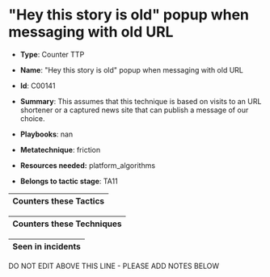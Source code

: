 # "Hey this story is old" popup when messaging with old URL

* **Type**: Counter TTP

* **Name**: "Hey this story is old" popup when messaging with old URL

* **Id**: C00141

* **Summary**: This assumes that this technique is based on visits to an URL shortener or a captured news site that can publish a message of our choice.

* **Playbooks**: nan

* **Metatechnique**: friction

* **Resources needed:** platform_algorithms

* **Belongs to tactic stage**: TA11


| Counters these Tactics |
| ---------------------- |



| Counters these Techniques |
| ------------------------- |



| Seen in incidents |
| ----------------- |


DO NOT EDIT ABOVE THIS LINE - PLEASE ADD NOTES BELOW